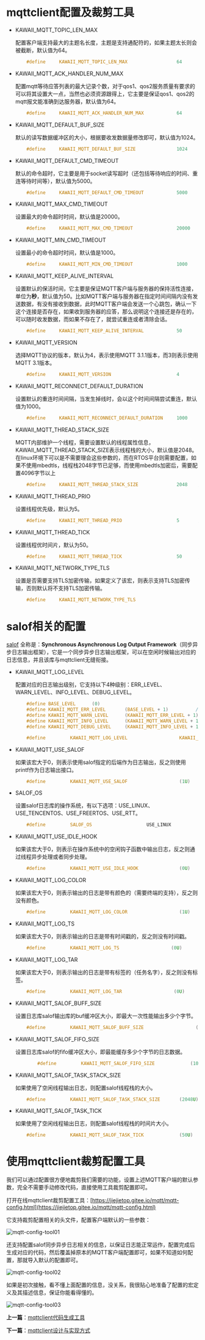 
# mqttclient配置及裁剪工具

- KAWAII_MQTT_TOPIC_LEN_MAX

    配置客户端支持最大的主题名长度，主题是支持通配符的，如果主题太长则会被截断，默认值为64。

    ```c
        #define     KAWAII_MQTT_TOPIC_LEN_MAX                  64
    ```

- KAWAII_MQTT_ACK_HANDLER_NUM_MAX

    配置mqtt等待应答列表的最大记录个数，对于qos1、qos2服务质量有要求的可以将其设置大一点，当然也必须资源跟得上，它主要是保证qos1、qos2的mqtt报文能准确到达服务器，默认值为64。

    ```c
        #define     KAWAII_MQTT_ACK_HANDLER_NUM_MAX            64
    ```

- KAWAII_MQTT_DEFAULT_BUF_SIZE

    默认的读写数据缓冲区的大小，根据要收发数据量修改即可，默认值为1024。

    ```c
        #define     KAWAII_MQTT_DEFAULT_BUF_SIZE               1024
    ```

- KAWAII_MQTT_DEFAULT_CMD_TIMEOUT

    默认的命令超时，它主要是用于socket读写超时（还包括等待响应的时间、重连等待时间等），默认值为5000。

    ```c
        #define     KAWAII_MQTT_DEFAULT_CMD_TIMEOUT            5000
    ```

- KAWAII_MQTT_MAX_CMD_TIMEOUT

    设置最大的命令超时时间，默认值是20000。

    ```c
        #define     KAWAII_MQTT_MAX_CMD_TIMEOUT                20000
    ```

- KAWAII_MQTT_MIN_CMD_TIMEOUT

    设置最小的命令超时时间，默认值是1000。

    ```c
        #define     KAWAII_MQTT_MIN_CMD_TIMEOUT                1000
    ```

- KAWAII_MQTT_KEEP_ALIVE_INTERVAL

    设置默认的保活时间，它主要是保证MQTT客户端与服务器的保持活性连接，单位为**秒**，默认值为50。比如MQTT客户端与服务器在指定时间间隔内没有发送数据，有没有接收到数据，此时MQTT客户端会发送一个心跳包，确认一下这个连接是否存在，如果收到服务器的应答，那么说明这个连接还是存在的，可以随时收发数据，而如果不存在了，就尝试重连或者清除会话。

    ```c
        #define     KAWAII_MQTT_KEEP_ALIVE_INTERVAL            50         // unit: second
    ```

- KAWAII_MQTT_VERSION

    选择MQTT协议的版本，默认为4，表示使用MQTT 3.1.1版本，而3则表示使用MQTT 3.1版本。

    ```c
        #define     KAWAII_MQTT_VERSION                        4           // 4 is mqtt 3.1.1
    ```

- KAWAII_MQTT_RECONNECT_DEFAULT_DURATION

    设置默认的重连时间间隔，当发生掉线时，会以这个时间间隔尝试重连，默认值为1000。

    ```c
        #define     KAWAII_MQTT_RECONNECT_DEFAULT_DURATION     1000
    ```

- KAWAII_MQTT_THREAD_STACK_SIZE

    MQTT内部维护一个线程，需要设置默认的线程属性信息，KAWAII_MQTT_THREAD_STACK_SIZE表示线程栈的大小，默认值是2048。在linux环境下可以是不需要理会这些参数的，而在RTOS平台则需要配置，如果不使用mbedtls，线程栈2048字节已足够，而使用mbedtls加密后，需要配置4096字节以上

    ```c
        #define     KAWAII_MQTT_THREAD_STACK_SIZE              2048    // 线程栈
    ```

- KAWAII_MQTT_THREAD_PRIO

    设置线程优先级，默认为5。

    ```c
        #define     KAWAII_MQTT_THREAD_PRIO                    5       // 线程优先级
    ```

- KAWAII_MQTT_THREAD_TICK

    设置线程优时间片，默认为50。

    ```c
        #define     KAWAII_MQTT_THREAD_TICK                    50      // 线程时间片
    ```

- KAWAII_MQTT_NETWORK_TYPE_TLS

    设置是否需要支持TLS加密传输，如果定义了该宏，则表示支持TLS加密传输，否则默认将不支持TLS加密传输。

    ```c
        #define     KAWAII_MQTT_NETWORK_TYPE_TLS
    ```

# salof相关的配置

[salof](https://github.com/jiejieTop/salof) 全称是：**Synchronous Asynchronous Log Output Framework**（同步异步日志输出框架），它是一个同步异步日志输出框架，可以在空闲时候输出对应的日志信息，并且该库与mqttclient无缝衔接。

- KAWAII_MQTT_LOG_LEVEL
  
    配置对应的日志输出级别，它支持以下4种级别：ERR_LEVEL、WARN_LEVEL、INFO_LEVEL、DEBUG_LEVEL。

    ```c
        #define BASE_LEVEL      (0)
        #define KAWAII_MQTT_ERR_LEVEL       (BASE_LEVEL + 1)          /* 日志输出级别：错误级别（高优先级） */
        #define KAWAII_MQTT_WARN_LEVEL      (KAWAII_MQTT_ERR_LEVEL + 1)             /* 日志输出级别：警告级别（中优先级） */
        #define KAWAII_MQTT_INFO_LEVEL      (KAWAII_MQTT_WARN_LEVEL + 1)            /* 日志输出级别：信息级别（低优先级） */
        #define KAWAII_MQTT_DEBUG_LEVEL     (KAWAII_MQTT_INFO_LEVEL + 1)            /* 日志输出级别：调试级别（更低优先级） */

        #define         KAWAII_MQTT_LOG_LEVEL                   KAWAII_MQTT_WARN_LEVEL      /* 日志输出级别 */
    ```

- KAWAII_MQTT_USE_SALOF

    如果该宏大于0，则表示使用salof指定的后端作为日志输出，反之则使用printf作为日志输出接口。

    ```c
        #define         KAWAII_MQTT_USE_SALOF                   (1U)
    ```

- SALOF_OS

    设置salof日志库的操作系统，有以下选项：USE_LINUX、USE_TENCENTOS、USE_FREERTOS、USE_RTT。

    ```c
        #define         SALOF_OS                    USE_LINUX
    ```

- KAWAII_MQTT_USE_IDLE_HOOK

    如果该宏大于0，则表示在操作系统中的空闲钩子函数中输出日志，反之则通过线程异步处理或者同步处理。

    ```c
        #define         KAWAII_MQTT_USE_IDLE_HOOK               (0U)
    ```

- KAWAII_MQTT_LOG_COLOR

    如果该宏大于0，则表示输出的日志是带有颜色的（需要终端的支持），反之则没有颜色。

    ```c
        #define         KAWAII_MQTT_LOG_COLOR                   (1U)
    ```

- KAWAII_MQTT_LOG_TS

    如果该宏大于0，则表示输出的日志是带有时间戳的，反之则没有时间戳。

    ```c
        #define         KAWAII_MQTT_LOG_TS                   (0U)
    ```

- KAWAII_MQTT_LOG_TAR

    如果该宏大于0，则表示输出的日志是带有标签的（任务名字），反之则没有标签。

    ```c
        #define         KAWAII_MQTT_LOG_TAR                   (0U)
    ```

- KAWAII_MQTT_SALOF_BUFF_SIZE

    设置日志库salof输出库的buf缓冲区大小，即最大一次性能输出多少个字节。

    ```c
        #define         KAWAII_MQTT_SALOF_BUFF_SIZE                   (512U)
    ```

- KAWAII_MQTT_SALOF_FIFO_SIZE

    设置日志库salof的fifo缓冲区大小，即最能缓存多少个字节的日志数据。

    ```c
            #define         KAWAII_MQTT_SALOF_FIFO_SIZE             (1024*4U)
    ```

- KAWAII_MQTT_SALOF_TASK_STACK_SIZE

    如果使用了空闲线程输出日志，则配置salof线程栈的大小。

    ```c
        #define         KAWAII_MQTT_SALOF_TASK_STACK_SIZE       (2048U)
    ```

- KAWAII_MQTT_SALOF_TASK_TICK

    如果使用了空闲线程输出日志，则配置salof线程栈的时间片大小。

    ```c
        #define         KAWAII_MQTT_SALOF_TASK_TICK             (50U)
    ```

# 使用mqttclient裁剪配置工具

我们可以通过配置很方便地裁剪我们需要的功能，设置上述MQTT客户端的默认参数，完全不需要手动修改代码，直接使用工具裁剪配置即可。

打开在线mqttclient裁剪配置工具：[https://jiejietop.gitee.io/mqtt/mqtt-config.html](https://jiejietop.gitee.io/mqtt/mqtt-config.html)

它支持裁剪配置相关的头文件，配置客户端默认的一些参数：

![mqtt-config-tool01](http://qiniu.jiejie01.top/mqtt-config-tool01.png)

还支持配置salof同步异步日志相关的信息，以保证日志能正常运作，配置完成后生成对应的代码，然后覆盖掉原本的MQTT客户端配置即可，如果不知道如何配置，那就导入默认的配置即可。

![mqtt-config-tool02](http://qiniu.jiejie01.top/mqtt-config-tool02.png)

如果是初次接触，看不懂上面配置的信息，没关系，我很贴心地准备了配置的宏定义及其描述信息，保证你能看得懂的。

![mqtt-config-tool03](http://qiniu.jiejie01.top/mqtt-config-tool03.png)


**上一篇**：[mqttclient代码生成工具](./mqtt-tool.md)

**下一篇**：[mqttclient设计与实现方式](./mqtt-design.md)
